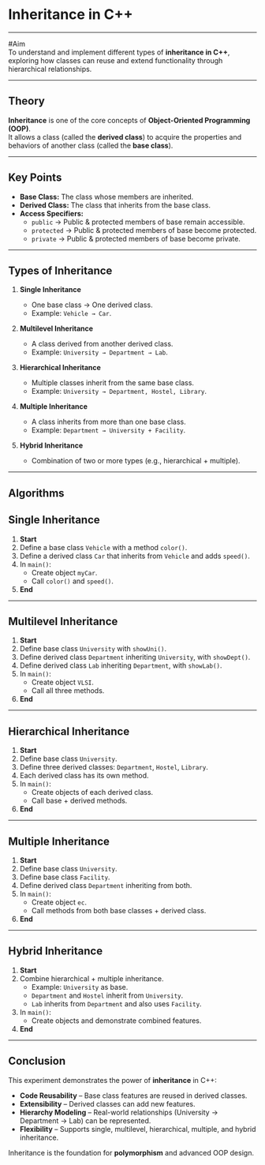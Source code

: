 # Inheritance in C++

---

#Aim  
To understand and implement different types of **inheritance in C++**, exploring how classes can reuse and extend functionality through hierarchical relationships.

---

## Theory  

**Inheritance** is one of the core concepts of **Object-Oriented Programming (OOP)**.  
It allows a class (called the **derived class**) to acquire the properties and behaviors of another class (called the **base class**).

---

## Key Points  

- **Base Class:** The class whose members are inherited.  
- **Derived Class:** The class that inherits from the base class.  
- **Access Specifiers:**  
  - `public` → Public & protected members of base remain accessible.  
  - `protected` → Public & protected members of base become protected.  
  - `private` → Public & protected members of base become private.  

---

## Types of Inheritance  

1. **Single Inheritance**  
   - One base class → One derived class.  
   - Example: `Vehicle → Car`.

2. **Multilevel Inheritance**  
   - A class derived from another derived class.  
   - Example: `University → Department → Lab`.

3. **Hierarchical Inheritance**  
   - Multiple classes inherit from the same base class.  
   - Example: `University → Department, Hostel, Library`.

4. **Multiple Inheritance**  
   - A class inherits from more than one base class.  
   - Example: `Department → University + Facility`.

5. **Hybrid Inheritance**  
   - Combination of two or more types (e.g., hierarchical + multiple).  

---

## Algorithms  

## Single Inheritance  

1. **Start**  
2. Define a base class `Vehicle` with a method `color()`.  
3. Define a derived class `Car` that inherits from `Vehicle` and adds `speed()`.  
4. In `main()`:  
   - Create object `myCar`.  
   - Call `color()` and `speed()`.  
5. **End**

---

## Multilevel Inheritance  

1. **Start**  
2. Define base class `University` with `showUni()`.  
3. Define derived class `Department` inheriting `University`, with `showDept()`.  
4. Define derived class `Lab` inheriting `Department`, with `showLab()`.  
5. In `main()`:  
   - Create object `VLSI`.  
   - Call all three methods.  
6. **End**

---

## Hierarchical Inheritance  

1. **Start**  
2. Define base class `University`.  
3. Define three derived classes: `Department`, `Hostel`, `Library`.  
4. Each derived class has its own method.  
5. In `main()`:  
   - Create objects of each derived class.  
   - Call base + derived methods.  
6. **End**

---

## Multiple Inheritance  

1. **Start**  
2. Define base class `University`.  
3. Define base class `Facility`.  
4. Define derived class `Department` inheriting from both.  
5. In `main()`:  
   - Create object `ec`.  
   - Call methods from both base classes + derived class.  
6. **End**

---

## Hybrid Inheritance  

1. **Start**  
2. Combine hierarchical + multiple inheritance.  
   - Example: `University` as base.  
   - `Department` and `Hostel` inherit from `University`.  
   - `Lab` inherits from `Department` and also uses `Facility`.  
3. In `main()`:  
   - Create objects and demonstrate combined features.  
4. **End**

---

## Conclusion  

This experiment demonstrates the power of **inheritance** in C++:  

- **Code Reusability** – Base class features are reused in derived classes.  
- **Extensibility** – Derived classes can add new features.  
- **Hierarchy Modeling** – Real-world relationships (University → Department → Lab) can be represented.  
- **Flexibility** – Supports single, multilevel, hierarchical, multiple, and hybrid inheritance.  

Inheritance is the foundation for **polymorphism** and advanced OOP design.
